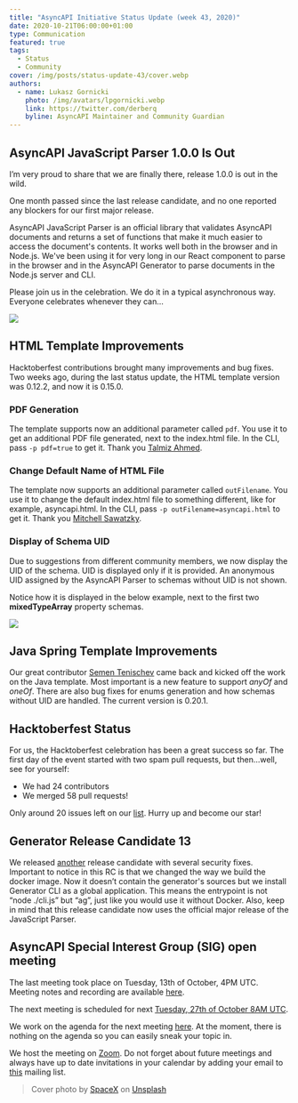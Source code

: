 ```yaml
---
title: "AsyncAPI Initiative Status Update (week 43, 2020)"
date: 2020-10-21T06:00:00+01:00
type: Communication
featured: true
tags:
  - Status
  - Community
cover: /img/posts/status-update-43/cover.webp
authors:
  - name: Lukasz Gornicki
    photo: /img/avatars/lpgornicki.webp
    link: https://twitter.com/derberq
    byline: AsyncAPI Maintainer and Community Guardian
---
```


## AsyncAPI JavaScript Parser 1.0.0 Is Out

I’m very proud to share that we are finally there, release 1.0.0 is out in the wild.

One month passed since the last release candidate, and no one reported any blockers for our first major release.

AsyncAPI JavaScript Parser is an official library that validates AsyncAPI documents and returns a set of functions that make it much easier to access the document's contents. It works well both in the browser and in Node.js. We've been using it for very long in our React component to parse in the browser and in the AsyncAPI Generator to parse documents in the Node.js server and CLI.

Please join us in the celebration. We do it in a typical asynchronous way. Everyone celebrates whenever they can...

<div className="text-center">
  <img src="https://media.giphy.com/media/Vj97qNut6WDHa/giphy.gif" />
</div>

## HTML Template Improvements

Hacktoberfest contributions brought many improvements and bug fixes. Two weeks ago, during the last status update, the HTML template version was 0.12.2, and now it is 0.15.0.

### PDF Generation

The template supports now an additional parameter called `pdf`. You use it to get an additional PDF file generated, next to the index.html file. In the CLI, pass `-p pdf=true` to get it. Thank you [Talmiz Ahmed](https://github.com/HashTalmiz).

### Change Default Name of HTML File

The template now supports an additional parameter called `outFilename`. You use it to change the default index.html file to something different, like for example, asyncapi.html. In the CLI, pass `-p outFilename=asyncapi.html` to get it. Thank you [Mitchell Sawatzky](https://github.com/bufutda). 

### Display of Schema UID

Due to suggestions from different community members, we now display the UID of the schema. UID is displayed only if it is provided. An anonymous UID assigned by the AsyncAPI Parser to schemas without UID is not shown.

Notice how it is displayed in the below example, next to the first two **mixedTypeArray** property schemas.

<img className="w-3/4" src="/img/posts/status-update-43/display-schema-uid.webp" />

## Java Spring Template Improvements

Our great contributor [Semen Tenischev](https://github.com/Tenischev) came back and kicked off the work on the Java template. Most important is a new feature to support _anyOf_ and _oneOf_. There are also bug fixes for enums generation and how schemas without UID are handled. The current version is 0.20.1. 

## Hacktoberfest Status

For us, the Hacktoberfest celebration has been a great success so far. The first day of the event started with two spam pull requests, but then...well, see for yourself:
- We had 24 contributors
- We merged 58 pull requests!

Only around 20 issues left on our [list](https://docs.google.com/spreadsheets/d/1vX4J395apexutfQ0OSqPNltFKDacmemHZwCmOXwHNLo/). Hurry up and become our star!

## Generator Release Candidate 13

We released [another](https://github.com/asyncapi/generator/releases/tag/v1.0.0-rc.12) release candidate with several security fixes. Important to notice in this RC is that we changed the way we build the docker image. Now it doesn’t contain the generator's sources but we install Generator CLI as a global application. This means the entrypoint is not “node ./cli.js” but “ag”, just like you would use it without Docker. Also, keep in mind that this release candidate now uses the official major release of the JavaScript Parser.

## AsyncAPI Special Interest Group (SIG) open meeting

The last meeting took place on Tuesday, 13th of October, 4PM UTC. Meeting notes and recording are available [here](https://github.com/asyncapi/asyncapi/issues/451).

The next meeting is scheduled for next [Tuesday, 27th of October 8AM UTC](https://everytimezone.com/s/577ca99f). 

We work on the agenda for the next meeting [here](https://github.com/asyncapi/asyncapi/issues/455). At the moment, there is nothing on the agenda so you can easily sneak your topic in. 

We host the meeting on [Zoom](https://zoom.us/j/165106914). Do not forget about future meetings and always have up to date invitations in your calendar by adding your email to [this](https://groups.google.com/forum/#!forum/asyncapi-users) mailing list.

> Cover photo by <a href="https://unsplash.com/@spacex?utm_source=unsplash&amp;utm_medium=referral&amp;utm_content=creditCopyText">SpaceX</a> on <a href="https://unsplash.com/s/photos/rocket-launch?utm_source=unsplash&amp;utm_medium=referral&amp;utm_content=creditCopyText">Unsplash</a>
